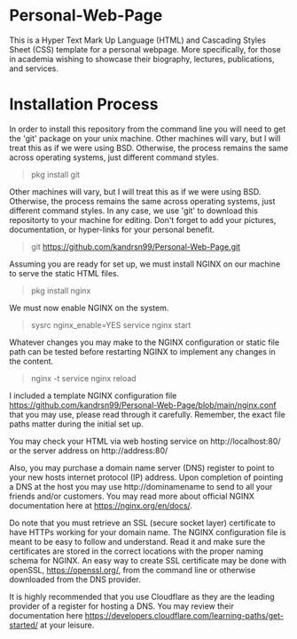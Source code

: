 # Personal-Web-Page
This is a Hyper Text Mark Up Language (HTML) and Cascading Styles Sheet (CSS) template for a personal webpage. More specifically, for those in academia wishing to showcase their biography, lectures, publications, and services.

# Installation Process

In order to install this repository from the command line you will need to get the 'git' package on your unix machine. Other machines will vary, but I will treat this as if we were using BSD. Otherwise, the process remains the same across operating systems, just different command styles.

> pkg install git

Other machines will vary, but I will treat this as if we were using BSD. Otherwise, the process remains the same across operating systems, just different command styles. In  any case, we use 'git' to download this repositorty to your machine for editing. Don't forget to add your pictures, documentation, or hyper-links for your personal benefit.

> git https://github.com/kandrsn99/Personal-Web-Page.git

Assuming you are ready for set up, we must install NGINX on our machine to serve the static HTML files. 

> pkg install nginx

We must now enable NGINX on the system.

> sysrc nginx_enable=YES
> service nginx start

Whatever changes you may make to the NGINX configuration or static file path can be tested before restarting NGINX to implement any changes in the content.

> nginx -t
> service nginx reload

I included a template NGINX configuration file https://github.com/kandrsn99/Personal-Web-Page/blob/main/nginx.conf that you may use, please read through it carefully. Remember, the exact file paths matter during the initial set up.

You may check your HTML via web hosting service on http://localhost:80/ or the server address on http://address:80/

Also, you may purchase a domain name server (DNS) register to point to your new hosts internet protocol (IP) address. Upon completion of pointing a DNS at the host you may use http://dominamename to send to all your friends and/or customers. You may read more about official NGINX documentation here at https://nginx.org/en/docs/.

Do note that you must retrieve an SSL (secure socket layer) certificate to have HTTPs working for your domain name. The NGINX configuration file is meant to be easy to follow and understand. Read it and make sure the certificates are stored in the correct locations with the proper naming schema for NGINX. An easy way to create SSL certificate may be done with openSSL, https://openssl.org/, from the command line or otherwise downloaded from the DNS provider. 

It is highly recommended that you use Cloudflare as they are the leading provider of a register for hosting a DNS. You may review their documentation here https://developers.cloudflare.com/learning-paths/get-started/ at your leisure.
